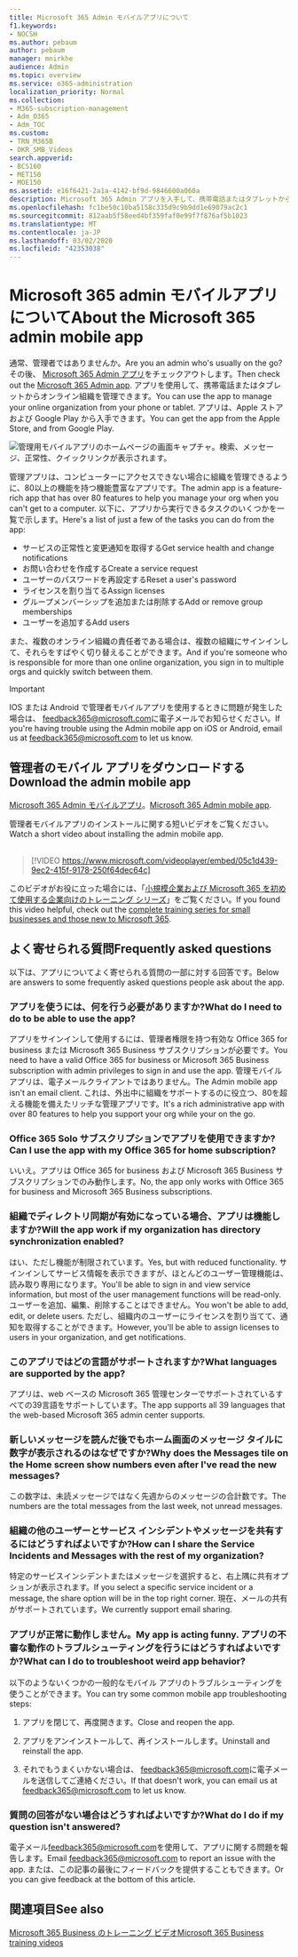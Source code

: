 ```yaml
---
title: Microsoft 365 Admin モバイルアプリについて
f1.keywords:
- NOCSH
ms.author: pebaum
author: pebaum
manager: mnirkhe
audience: Admin
ms.topic: overview
ms.service: o365-administration
localization_priority: Normal
ms.collection:
- M365-subscription-management
- Adm_O365
- Adm_TOC
ms.custom:
- TRN_M365B
- OKR_SMB_Videos
search.appverid:
- BCS160
- MET150
- MOE150
ms.assetid: e16f6421-2a1a-4142-bf9d-9846600a060a
description: Microsoft 365 Admin アプリを入手して、携帯電話またはタブレットからオンライン組織を管理する方法について説明します。
ms.openlocfilehash: fc1be50c10ba5158c335d9c9b9dd1e69079ac2c1
ms.sourcegitcommit: 812aab5f58eed4bf359faf0e99f7f876af5b1023
ms.translationtype: MT
ms.contentlocale: ja-JP
ms.lasthandoff: 03/02/2020
ms.locfileid: "42353038"
---
```

# <a name="about-the-microsoft-365-admin-mobile-app"></a><span data-ttu-id="e0e39-103">Microsoft 365 admin モバイルアプリについて</span><span class="sxs-lookup"><span data-stu-id="e0e39-103">About the Microsoft 365 admin mobile app</span></span>

<span data-ttu-id="e0e39-104">通常、管理者ではありませんか。</span><span class="sxs-lookup"><span data-stu-id="e0e39-104">Are you an admin who's usually on the go?</span></span> <span data-ttu-id="e0e39-105">その後、 [Microsoft 365 Admin アプリ](https://go.microsoft.com/fwlink/?LinkID=627216)をチェックアウトします。</span><span class="sxs-lookup"><span data-stu-id="e0e39-105">Then check out the [Microsoft 365 Admin app](https://go.microsoft.com/fwlink/?LinkID=627216).</span></span> <span data-ttu-id="e0e39-106">アプリを使用して、携帯電話またはタブレットからオンライン組織を管理できます。</span><span class="sxs-lookup"><span data-stu-id="e0e39-106">You can use the app to manage your online organization from your phone or tablet.</span></span> <span data-ttu-id="e0e39-107">アプリは、Apple ストアおよび Google Play から入手できます。</span><span class="sxs-lookup"><span data-stu-id="e0e39-107">You can get the app from the Apple Store, and from Google Play.</span></span> <br> 

![管理用モバイルアプリのホームページの画面キャプチャ。検索、メッセージ、正常性、クイックリンクが表示されます。](../../media/admin-mobile-app-darkbg.png)

<span data-ttu-id="e0e39-109">管理アプリは、コンピューターにアクセスできない場合に組織を管理できるように、80以上の機能を持つ機能豊富なアプリです。</span><span class="sxs-lookup"><span data-stu-id="e0e39-109">The admin app is a feature-rich app that has over 80 features to help you manage your org when you can't get to a computer.</span></span> <span data-ttu-id="e0e39-110">以下に、アプリから実行できるタスクのいくつかを一覧で示します。</span><span class="sxs-lookup"><span data-stu-id="e0e39-110">Here's a list of just a few of the tasks you can do from the app:</span></span>

- <span data-ttu-id="e0e39-111">サービスの正常性と変更通知を取得する</span><span class="sxs-lookup"><span data-stu-id="e0e39-111">Get service health and change notifications</span></span>
- <span data-ttu-id="e0e39-112">お問い合わせを作成する</span><span class="sxs-lookup"><span data-stu-id="e0e39-112">Create a service request</span></span>
- <span data-ttu-id="e0e39-113">ユーザーのパスワードを再設定する</span><span class="sxs-lookup"><span data-stu-id="e0e39-113">Reset a user's password</span></span>
- <span data-ttu-id="e0e39-114">ライセンスを割り当てる</span><span class="sxs-lookup"><span data-stu-id="e0e39-114">Assign licenses</span></span>
- <span data-ttu-id="e0e39-115">グループメンバーシップを追加または削除する</span><span class="sxs-lookup"><span data-stu-id="e0e39-115">Add or remove group memberships</span></span>
- <span data-ttu-id="e0e39-116">ユーザーを追加する</span><span class="sxs-lookup"><span data-stu-id="e0e39-116">Add users</span></span> 

<span data-ttu-id="e0e39-117">また、複数のオンライン組織の責任者である場合は、複数の組織にサインインして、それらをすばやく切り替えることができます。</span><span class="sxs-lookup"><span data-stu-id="e0e39-117">And if you're someone who is responsible for more than one online organization, you sign in to multiple orgs and quickly switch between them.</span></span> 
  
> [!IMPORTANT]
> <span data-ttu-id="e0e39-118">IOS または Android で管理者モバイルアプリを使用するときに問題が発生した場合は、 [feedback365@microsoft.com](mailto:feedback365@microsoft.com)に電子メールでお知らせください。</span><span class="sxs-lookup"><span data-stu-id="e0e39-118">If you're having trouble using the Admin mobile app on iOS or Android, email us at [feedback365@microsoft.com](mailto:feedback365@microsoft.com) to let us know.</span></span> 
  
## <a name="download-the-admin-mobile-app"></a><span data-ttu-id="e0e39-119">管理者のモバイル アプリをダウンロードする</span><span class="sxs-lookup"><span data-stu-id="e0e39-119">Download the admin mobile app</span></span>

<span data-ttu-id="e0e39-120">[Microsoft 365 Admin モバイルアプリ](https://go.microsoft.com/fwlink/?LinkID=627216)。</span><span class="sxs-lookup"><span data-stu-id="e0e39-120">[Microsoft 365 Admin mobile app](https://go.microsoft.com/fwlink/?LinkID=627216).</span></span>
  
<span data-ttu-id="e0e39-121">管理者モバイルアプリのインストールに関する短いビデオをご覧ください。</span><span class="sxs-lookup"><span data-stu-id="e0e39-121">Watch a short video about installing the admin mobile app.</span></span><br><br>

> [!VIDEO https://www.microsoft.com/videoplayer/embed/05c1d439-9ec2-415f-9178-250f64dec64c] 

<span data-ttu-id="e0e39-122">このビデオがお役に立った場合には、「[小規模企業および Microsoft 365 を初めて使用する企業向けのトレーニング シリーズ](https://support.office.com/article/6ab4bbcd-79cf-4000-a0bd-d42ce4d12816)」をご覧ください。</span><span class="sxs-lookup"><span data-stu-id="e0e39-122">If you found this video helpful, check out the [complete training series for small businesses and those new to Microsoft 365](https://support.office.com/article/6ab4bbcd-79cf-4000-a0bd-d42ce4d12816).</span></span>

 
## <a name="frequently-asked-questions"></a><span data-ttu-id="e0e39-123">よく寄せられる質問</span><span class="sxs-lookup"><span data-stu-id="e0e39-123">Frequently asked questions</span></span>

<span data-ttu-id="e0e39-124">以下は、アプリについてよく寄せられる質問の一部に対する回答です。</span><span class="sxs-lookup"><span data-stu-id="e0e39-124">Below are answers to some frequently asked questions people ask about the app.</span></span>
  
### <a name="what-do-i-need-to-do-to-be-able-to-use-the-app"></a><span data-ttu-id="e0e39-125">アプリを使うには、何を行う必要がありますか?</span><span class="sxs-lookup"><span data-stu-id="e0e39-125">What do I need to do to be able to use the app?</span></span>

<span data-ttu-id="e0e39-126">アプリをサインインして使用するには、管理者権限を持つ有効な Office 365 for business または Microsoft 365 Business サブスクリプションが必要です。</span><span class="sxs-lookup"><span data-stu-id="e0e39-126">You need to have a valid Office 365 for business or Microsoft 365 Business subscription with admin privileges to sign in and use the app.</span></span> <span data-ttu-id="e0e39-127">管理モバイルアプリは、電子メールクライアントではありません。</span><span class="sxs-lookup"><span data-stu-id="e0e39-127">The Admin mobile app isn't an email client.</span></span> <span data-ttu-id="e0e39-128">これは、外出中に組織をサポートするのに役立つ、80を超える機能を備えたリッチな管理アプリです。</span><span class="sxs-lookup"><span data-stu-id="e0e39-128">It's a rich administrative app with over 80 features to help you support your org while your on the go.</span></span>
  
### <a name="can-i-use-the-app-with-my-office-365-for-home-subscription"></a><span data-ttu-id="e0e39-129">Office 365 Solo サブスクリプションでアプリを使用できますか?</span><span class="sxs-lookup"><span data-stu-id="e0e39-129">Can I use the app with my Office 365 for home subscription?</span></span>

<span data-ttu-id="e0e39-130">いいえ。アプリは Office 365 for business および Microsoft 365 Business サブスクリプションでのみ動作します。</span><span class="sxs-lookup"><span data-stu-id="e0e39-130">No, the app only works with Office 365 for business and Microsoft 365 Business subscriptions.</span></span> 
  
### <a name="will-the-app-work-if-my-organization-has-directory-synchronization-enabled"></a><span data-ttu-id="e0e39-131">組織でディレクトリ同期が有効になっている場合、アプリは機能しますか?</span><span class="sxs-lookup"><span data-stu-id="e0e39-131">Will the app work if my organization has directory synchronization enabled?</span></span>

<span data-ttu-id="e0e39-132">はい、ただし機能が制限されています。</span><span class="sxs-lookup"><span data-stu-id="e0e39-132">Yes, but with reduced functionality.</span></span> <span data-ttu-id="e0e39-133">サインインしてサービス情報を表示できますが、ほとんどのユーザー管理機能は、読み取り専用になります。</span><span class="sxs-lookup"><span data-stu-id="e0e39-133">You'll be able to sign in and view service information, but most of the user management functions will be read-only.</span></span> <span data-ttu-id="e0e39-134">ユーザーを追加、編集、削除することはできません。</span><span class="sxs-lookup"><span data-stu-id="e0e39-134">You won't be able to add, edit, or delete users.</span></span> <span data-ttu-id="e0e39-135">ただし、組織内のユーザーにライセンスを割り当てて、通知を取得することができます。</span><span class="sxs-lookup"><span data-stu-id="e0e39-135">However, you'll be able to assign licenses to users in your organization, and get notifications.</span></span>
  
### <a name="what-languages-are-supported-by-the-app"></a><span data-ttu-id="e0e39-136">このアプリではどの言語がサポートされますか?</span><span class="sxs-lookup"><span data-stu-id="e0e39-136">What languages are supported by the app?</span></span>

<span data-ttu-id="e0e39-137">アプリは、web ベースの Microsoft 365 管理センターでサポートされているすべての39言語をサポートしています。</span><span class="sxs-lookup"><span data-stu-id="e0e39-137">The app supports all 39 languages that the web-based Microsoft 365 admin center supports.</span></span> 
  
### <a name="why-does-the-messages-tile-on-the-home-screen-show-numbers-even-after-ive-read-the-new-messages"></a><span data-ttu-id="e0e39-138">新しいメッセージを読んだ後でもホーム画面のメッセージ タイルに数字が表示されるのはなぜですか?</span><span class="sxs-lookup"><span data-stu-id="e0e39-138">Why does the Messages tile on the Home screen show numbers even after I've read the new messages?</span></span>

<span data-ttu-id="e0e39-139">この数字は、未読メッセージではなく先週からのメッセージの合計数です。</span><span class="sxs-lookup"><span data-stu-id="e0e39-139">The numbers are the total messages from the last week, not unread messages.</span></span>
  
### <a name="how-can-i-share-the-service-incidents-and-messages-with-the-rest-of-my-organization"></a><span data-ttu-id="e0e39-140">組織の他のユーザーとサービス インシデントやメッセージを共有するにはどうすればよいですか?</span><span class="sxs-lookup"><span data-stu-id="e0e39-140">How can I share the Service Incidents and Messages with the rest of my organization?</span></span>

<span data-ttu-id="e0e39-141">特定のサービスインシデントまたはメッセージを選択すると、右上隅に共有オプションが表示されます。</span><span class="sxs-lookup"><span data-stu-id="e0e39-141">If you select a specific service incident or a message, the share option will be in the top right corner.</span></span> <span data-ttu-id="e0e39-142">現在、メールの共有がサポートされています。</span><span class="sxs-lookup"><span data-stu-id="e0e39-142">We currently support email sharing.</span></span>
  
### <a name="my-app-is-acting-funny-what-can-i-do-to-troubleshoot-weird-app-behavior"></a><span data-ttu-id="e0e39-143">アプリが正常に動作しません。</span><span class="sxs-lookup"><span data-stu-id="e0e39-143">My app is acting funny.</span></span> <span data-ttu-id="e0e39-144">アプリの不審な動作のトラブルシューティングを行うにはどうすればよいですか?</span><span class="sxs-lookup"><span data-stu-id="e0e39-144">What can I do to troubleshoot weird app behavior?</span></span>

<span data-ttu-id="e0e39-145">以下のようないくつかの一般的なモバイル アプリのトラブルシューティングを使うことができます。</span><span class="sxs-lookup"><span data-stu-id="e0e39-145">You can try some common mobile app troubleshooting steps:</span></span>
  
1. <span data-ttu-id="e0e39-146">アプリを閉じて、再度開きます。</span><span class="sxs-lookup"><span data-stu-id="e0e39-146">Close and reopen the app.</span></span>
    
2. <span data-ttu-id="e0e39-147">アプリをアンインストールして、再インストールします。</span><span class="sxs-lookup"><span data-stu-id="e0e39-147">Uninstall and reinstall the app.</span></span>

3. <span data-ttu-id="e0e39-148">それでもうまくいかない場合は、 [feedback365@microsoft.com](mailto:feedback365@microsoft.com)に電子メールを送信してご連絡ください。</span><span class="sxs-lookup"><span data-stu-id="e0e39-148">If that doesn't work, you can email us at [feedback365@microsoft.com](mailto:feedback365@microsoft.com) to let us know.</span></span>
    
### <a name="what-do-i-do-if-my-question-isnt-answered"></a><span data-ttu-id="e0e39-149">質問の回答がない場合はどうすればよいですか?</span><span class="sxs-lookup"><span data-stu-id="e0e39-149">What do I do if my question isn't answered?</span></span>

<span data-ttu-id="e0e39-150">電子メール[feedback365@microsoft.com](mailto:feedback365@microsoft.com)を使用して、アプリに関する問題を報告します。</span><span class="sxs-lookup"><span data-stu-id="e0e39-150">Email [feedback365@microsoft.com](mailto:feedback365@microsoft.com) to report an issue with the app.</span></span> <span data-ttu-id="e0e39-151">または、この記事の最後にフィードバックを提供することもできます。</span><span class="sxs-lookup"><span data-stu-id="e0e39-151">Or you can give feedback at the bottom of this article.</span></span> 
  
## <a name="see-also"></a><span data-ttu-id="e0e39-152">関連項目</span><span class="sxs-lookup"><span data-stu-id="e0e39-152">See also</span></span>

[<span data-ttu-id="e0e39-153">Microsoft 365 Business のトレーニング ビデオ</span><span class="sxs-lookup"><span data-stu-id="e0e39-153">Microsoft 365 Business training videos</span></span>](https://support.office.com/article/6ab4bbcd-79cf-4000-a0bd-d42ce4d12816)
